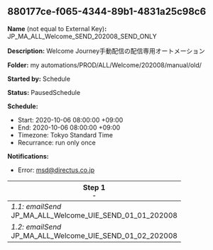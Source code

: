## 880177ce-f065-4344-89b1-4831a25c98c6

**Name** (not equal to External Key)**:** JP_MA_ALL_Welcome_SEND_202008_SEND_ONLY

**Description:** Welcome Journey手動配信の配信専用オートメーション

**Folder:** my automations/PROD/ALL/Welcome/202008/manual/old/

**Started by:** Schedule

**Status:** PausedSchedule

**Schedule:**

* Start: 2020-10-06 08:00:00 +09:00
* End: 2020-10-06 08:00:00 +09:00
* Timezone: Tokyo Standard Time
* Recurrance: run only once

**Notifications:**

* Error: msd@directus.co.jp

| Step 1<br>_<small>-</small>_ |
| --- |
| _1.1: emailSend_<br>JP_MA_ALL_Welcome_UIE_SEND_01_01_202008 |
| _1.2: emailSend_<br>JP_MA_ALL_Welcome_UIE_SEND_01_02_202008 |
